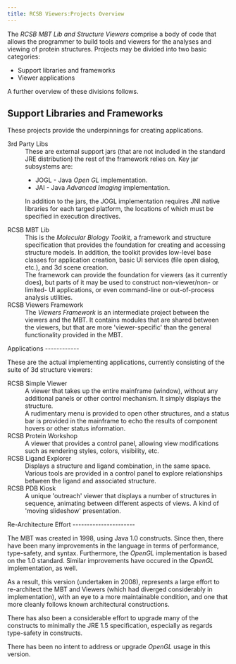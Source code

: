 ```yaml
---
title: RCSB Viewers:Projects Overview
---
```


The <em>RCSB MBT Lib and Structure Viewers</em> comprise a body of code
that allows the programmer to build tools and viewers for the analyses
and viewing of protein structures. Projects may be divided into two
basic categories:

-   Support libraries and frameworks
-   Viewer applications

A further overview of these divisions follows.

Support Libraries and Frameworks
--------------------------------

These projects provide the underpinnings for creating applications.

<dl>
<dt>
3rd Party Libs

</dt>
<dd>
These are external support jars (that are not included in the standard
JRE distribution) the rest of the framework relies on. Key jar
subsystems are:

-   JOGL - Java <em>Open GL</em> implementation.
-   JAI - Java <em>Advanced Imaging</em> implementation.

In addition to the jars, the JOGL implementation requires JNI native
libraries for each targed platform, the locations of which must be
specified in execution directives.

</dd>
<dt>
RCSB MBT Lib

</dt>
<dd>
This is the <em>Molecular Biology Toolkit</em>, a framework and
structure specification that provides the foundation for creating and
accessing structure models. In addition, the toolkit provides low-level
base classes for application creation, basic UI services (file open
dialog, etc.), and 3d scene creation.

</dd>
<dd>
The framework can provide the foundation for viewers (as it currently
does), but parts of it may be used to construct non-viewer/non- or
limited- UI applications, or even command-line or out-of-process
analysis utilities.

</dd>
<dt>
RCSB Viewers Framework

</dt>
<dd>
The <em>Viewers Framework</em> is an intermediate project between the
viewers and the MBT. It contains modules that are shared between the
viewers, but that are more 'viewer-specific' than the general
functionality provided in the MBT.

</dd>
</dl>
Applications
------------

These are the actual implementing applications, currently consisting of
the suite of 3d structure viewers:

<dl>
<dt>
RCSB Simple Viewer

</dt>
<dd>
A viewer that takes up the entire mainframe (window), without any
additional panels or other control mechanism. It simply displays the
structure.

</dd>
<dd>
A rudimentary menu is provided to open other structures, and a status
bar is provided in the mainframe to echo the results of component hovers
or other status information.

</dd>
<dt>
RCSB Protein Workshop

</dt>
<dd>
A viewer that provides a control panel, allowing view modifications such
as rendering styles, colors, visibility, etc.

</dd>
<dt>
RCSB Ligand Explorer

</dt>
<dd>
Displays a structure and ligand combination, in the same space. Various
tools are provided in a control panel to explore relationships between
the ligand and associated structure.

</dd>
<dt>
RCSB PDB Kiosk

</dt>
<dd>
A unique 'outreach' viewer that displays a number of structures in
sequence, animating between different aspects of views. A kind of
'moving slideshow' presentation.

</dd>
</dl>
Re-Architecture Effort
----------------------

The MBT was created in 1998, using Java 1.0 constructs. Since then,
there have been many improvements in the language in terms of
performance, type-safety, and syntax. Furthermore, the <em>OpenGL</em>
implementation is based on the 1.0 standard. Similar improvements have
occured in the <em>OpenGL</em> implementation, as well.

As a result, this version (undertaken in 2008), represents a large
effort to re-architect the MBT and Viewers (which had diverged
considerably in implementation), with an eye to a more maintainable
condition, and one that more cleanly follows known architectural
constructions.

There has also been a considerable effort to upgrade many of the
constructs to minimally the JRE 1.5 specification, especially as regards
type-safety in constructs.

There has been no intent to address or upgrade <em>OpenGL</em> usage in
this version.
